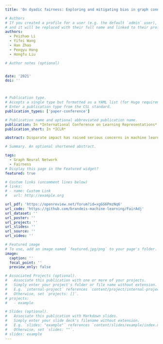 ```yaml
---
title: 'On dyadic fairness: Exploring and mitigating bias in graph connections.'

# Authors
# If you created a profile for a user (e.g. the default `admin` user), write the username (folder name) here
# and it will be replaced with their full name and linked to their profile.
authors:
  - Peizhao Li
  - Yifei Wang
  - Han Zhao
  - Pengyu Hong
  - Hongfu Liu

# Author notes (optional)


date: '2021'
doi: ''



# Publication type.
# Accepts a single type but formatted as a YAML list (for Hugo requirements).
# Enter a publication type from the CSL standard.
publication_types: ['paper-conference']

# Publication name and optional abbreviated publication name.
publication: In *International Conference on Learning Representations*
publication_short: In *ICLR*

abstract: Disparate impact has raised serious concerns in machine learning applications and its societal impacts. In response to the need of mitigating discrimination, fairness has been regarded as a crucial property in algorithmic designs. In this work, we study the problem of disparate impact on graph-structured data. Specifically, we focus on dyadic fairness, which articulates a fairness concept that a predictive relationship between two instances should be independent of the sensitive attributes. Based on this, we theoretically relate the graph connections to dyadic fairness on link predictive scores in learning graph neural networks, and reveal that regulating weights on existing edges in a graph contributes to dyadic fairness conditionally. Subsequently, we propose our algorithm, FairAdj, to empirically learn a fair adjacency matrix with proper graph structural constraints for fair link prediction, and in the meanwhile preserve predictive accuracy as much as possible. Empirical validation demonstrates that our method delivers effective dyadic fairness in terms of various statistics, and at the same time enjoys a favorable fairness-utility tradeoff.

# Summary. An optional shortened abstract.

tags:
  - Graph Neural Network
  - Fairness
# Display this page in the Featured widget?
featured: true

# Custom links (uncomment lines below)
# links:
# - name: Custom Link
#   url: http://example.org

url_pdf: 'https://openreview.net/forum?id=xgGS6PmzNq6'
url_code: 'https://github.com/brandeis-machine-learning/FairAdj'
url_dataset: ''
url_poster: ''
url_project: ''
url_slides: ''
url_source: ''
url_video: ''

# Featured image
# To use, add an image named `featured.jpg/png` to your page's folder.
image:
  caption: ''
  focal_point: ''
  preview_only: false

# Associated Projects (optional).
#   Associate this publication with one or more of your projects.
#   Simply enter your project's folder or file name without extension.
#   E.g. `internal-project` references `content/project/internal-project/index.md`.
#   Otherwise, set `projects: []`.
# projects:
#   - example

# Slides (optional).
#   Associate this publication with Markdown slides.
#   Simply enter your slide deck's filename without extension.
#   E.g. `slides: "example"` references `content/slides/example/index.md`.
#   Otherwise, set `slides: ""`.
# slides: example
---
```


<!-- {{% callout note %}}
Click the _Cite_ button above to demo the feature to enable visitors to import publication metadata into their reference management software.
{{% /callout %}}

{{% callout note %}}
Create your slides in Markdown - click the _Slides_ button to check out the example.
{{% /callout %}}

Add the publication's **full text** or **supplementary notes** here. You can use rich formatting such as including [code, math, and images](https://docs.hugoblox.com/content/writing-markdown-latex/). -->
